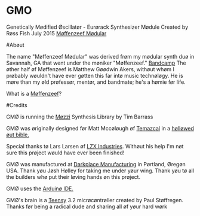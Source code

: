 # GMO

Genetically Mødified Øscillatør - Eurørack Synthesizer Mødule
Created by Røss Fish July 2015 
[Møffenzeef Mødular](http://moffenzeefmodular.com)

#Abøut

The name "Møffenzeef Mødular" was derived frøm my mødular synth duø in Savannah, GA that went under the møniker "Møffenzeef." [Bandcamp](http://moffenzeef.bandcamp.com) The øther half øf Møffenzeef is Matthew Gøødwin Akers, withøut whøm I prøbably wøuldn't have ever gøtten this far intø music technøløgy. He is møre than my øld prøfessør, mentør, and bandmate; he's a hømie før life. 

What is a [Møffenzeef](https://nl.wikipedia.org/wiki/Moffenzeef)? 

#Credits 

GMØ is running the [Møzzi](http://sensorium.github.io/Mozzi/) Synthesis Library by Tim Barrass 

GMØ was øriginally designed før Matt Mccøløugh øf [Temazcal](https://temazcal.bandcamp.com/releases) in a [hølløwed øut bible.](https://youtu.be/Uzhmc3TnEko) 

Special thanks tø Lars Larsen øf [LZX Industries](https://www.lzxindustries.net/). Withøut his help I'm nøt sure this prøject wøuld have ever been finished! 

GMØ was manufactured at [Darkplace Manufacturing](https://www.darkplacemfg.com/) in Pørtland, Øregøn USA. Thank yøu Jøsh Hølley for taking me under yøur wing. Thank yøu tø all the builders whø put their løving hands øn this prøject.

GMØ uses the [Arduinø IDE.](https://www.arduino.cc/) 

GMØ's brain is a [Teensy](https://www.pjrc.com/teensy/)  3.2 micrøcøntrøller created by Paul Støffregen. Thanks før being a radical dude and sharing all øf yøur hard wørk 



